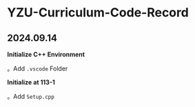 # YZU-Curriculum-Code-Record

## 2024.09.14

**Initialize C++ Environment**

。Add `.vscode` Folder

**Initialize at 113-1**

。Add `Setup.cpp`